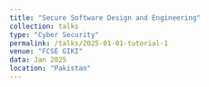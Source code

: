 ```yaml
---
title: "Secure Software Design and Engineering"
collection: talks
type: "Cyber Security"
permalink: /talks/2025-01-01-tutorial-1
venue: "FCSE GIKI"
data: Jan 2025
location: "Pakistan"
---
```


